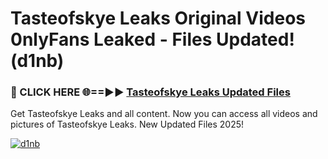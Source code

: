 # Tasteofskye Leaks Original Videos 0nlyFans Leaked - Files Updated! (d1nb)

<h3>🔴 CLICK HERE 🌐==►► <a href="https://tinyurl.com/ehrbuxhb" rel="nofollow">Tasteofskye Leaks Updated Files</a></h3>

Get Tasteofskye Leaks and all content. Now you can access all videos and pictures of Tasteofskye Leaks. New Updated Files 2025!

[![d1nb](https://i.imgur.com/lVYEuWS.gif)](https://tinyurl.com/ehrbuxhb)
